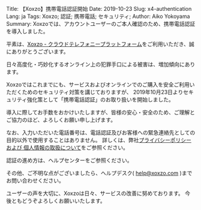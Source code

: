 Title: 【Xoxzo】携帯電話認証開始
Date: 2019-10-23
Slug: x4-authentication
Lang: ja
Tags: Xoxzo; 認証; 携帯電話; セキュリティ;
Author: Aiko Yokoyama
Summary: Xoxzoでは、アカウントユーザーのご本人確認のため、携帯電話認証を導入しました。

平素は、[Xoxzo - クラウドテレフォニープラットフォーム](https://www.xoxzo.com/ja)をご利用いただき、誠にありがとうございます。

日々高度化・巧妙化するオンライン上の犯罪手口による被害は、増加傾向にあります。

Xoxzoではこれまでにも、サービスおよびオンラインでのご購入を安全ご利用いただくためのセキュリティ対策を講じておりますが、
2019年10月23日よりセキュリティ強化策として「携帯電話認証」のお取り扱いを開始しました。

導入に際してお手数をおかけいたしますが、皆様の安心・安全のため、ご理解とご協力のほど、よろしくお願い申し上げます。

なお、入力いただいた電話番号は、電話認証及びお客様への緊急連絡先としての目的以外で使用することはありません。
詳しくは、弊社[プライバシーポリシー および 個人情報の取扱について](https://info.xoxzo.com/ja/privacy-policy/)をご参照ください。

認証の進め方は、ヘルプセンターをご参照ください。

その他、ご不明な点がございましたら、ヘルプデスク( help@xoxzo.com )までお問い合わせください。

ユーザーの声を大切に、Xoxzoは日々、サービスの改善に努めております。
今後ともどうぞよろしくお願いいたします。


